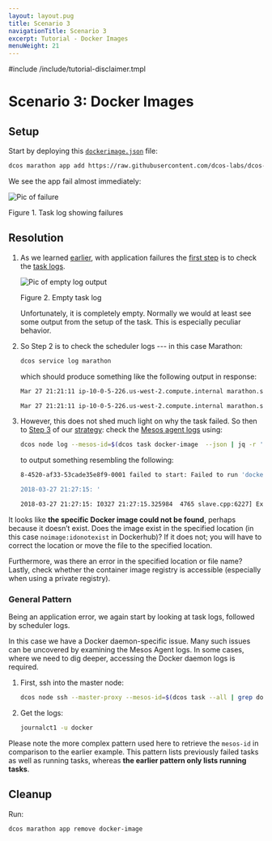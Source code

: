 ```yaml
---
layout: layout.pug
title: Scenario 3
navigationTitle: Scenario 3
excerpt: Tutorial - Docker Images
menuWeight: 21
---
```

#include /include/tutorial-disclaimer.tmpl

# Scenario 3: Docker Images

## Setup

Start by deploying this [`dockerimage.json`](https://raw.githubusercontent.com/dcos-labs/dcos-debugging/master/1.10/dockerimage.json) file:

```bash
dcos marathon app add https://raw.githubusercontent.com/dcos-labs/dcos-debugging/master/1.10/dockerimage.json
```

We see the app fail almost immediately:

![Pic of failure](https://mesosphere.com/wp-content/uploads/2018/04/pasted-image-0-17.png)

Figure 1. Task log showing failures

## Resolution

1. As we learned [earlier](/dcos/1.12/tutorials/dcos-debug/gen-strat/), with application failures the [first step](/dcos/1.12/tutorials/dcos-debug/gen-strat/#task-strat) is to check the [task logs](/dcos/1.12/tutorials/dcos-debug/tools/#task-logs).

    ![Pic of empty log output](https://mesosphere.com/wp-content/uploads/2018/04/pasted-image-0-18.png)

    Figure 2. Empty task log

    Unfortunately, it is completely empty. Normally we would at least see some output from the setup of the task. This is especially peculiar behavior.

1. So Step 2 is to check the scheduler logs --- in this case Marathon:

    ```bash
    dcos service log marathon
    ```

    which should produce something like the following output in response:

    ```bash
    Mar 27 21:21:11 ip-10-0-5-226.us-west-2.compute.internal marathon.sh[5954]: [2018-03-27 21:21:11,297] INFO  Received status update for task docker-image.c4cdf565-3204-11e8-8a20-82358f3033d1: TASK_FAILED (

    Mar 27 21:21:11 ip-10-0-5-226.us-west-2.compute.internal marathon.sh[5954]: ') (mesosphere.marathon.MarathonScheduler:Thread-1723)
    ```

1. However, this does not shed much light on why the task failed. So then to [Step 3](/dcos/1.12/tutorials/dcos-debug/gen-strat/#agent-strat) of our [strategy](/dcos/1.12/tutorials/dcos-debug/gen-strat/): check the [Mesos agent logs](/dcos/1.12/tutorials/dcos-debug/tools/#agent-logs) using:

    ```bash
    dcos node log --mesos-id=$(dcos task docker-image  --json | jq -r '.[] | .slave_id') --lines=100
    ```

    to output something resembling the following:

    ```bash
    8-4520-af33-53cade35e8f9-0001 failed to start: Failed to run 'docker -H unix:///var/run/docker.sock pull noimage:idonotexist': exited with status 1; stderr='Error: image library/noimage:idonotexist not found

    2018-03-27 21:27:15: '

    2018-03-27 21:27:15: I0327 21:27:15.325984  4765 slave.cpp:6227] Executor 'docker-image.9dc468b5-3205-11e8-8a20-82358f3033d1' of framework 6512d7cc-b7f8-4520-af33-53cade35e8f9-0001 has terminated with unknown status
    ```

It looks like **the specific Docker image could not be found**, perhaps because it doesn’t exist. Does the image exist in the specified location (in this case `noimage:idonotexist` in Dockerhub)? If it does not; you will have to correct the location or move the file to the specified location. 

Furthermore, was there an error in the specified location or file name? Lastly, check whether the container image registry is accessible (especially when using a private registry).

### General Pattern

Being an application error, we again start by looking at task logs, followed by scheduler logs.

In this case we have a Docker daemon-specific issue. Many such issues can be uncovered by examining the Mesos Agent logs. In some cases, where we need to dig deeper, accessing the Docker daemon logs is required. 

1. First, ssh into the master node:

    ```bash
    dcos node ssh --master-proxy --mesos-id=$(dcos task --all | grep docker-image | head -n1 | awk '{print $6}')
    ```

1. Get the logs:

    ```bash
    journalct1 -u docker
    ```

Please note the more complex pattern used here to retrieve the `mesos-id` in comparison to the earlier example. This pattern lists previously failed tasks as well as running tasks, whereas **the earlier pattern only lists running tasks**.

## Cleanup

Run:

```bash
dcos marathon app remove docker-image
```
